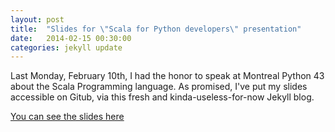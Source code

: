 ```yaml
---
layout: post
title:  "Slides for \"Scala for Python developers\" presentation"
date:   2014-02-15 00:30:00
categories: jekyll update
---
```


Last Monday, February 10th, I had the honor to speak at Montreal Python 43 about the Scala Programming language.
As promised, I've put my slides accessible on Gitub, via this fresh and kinda-useless-for-now Jekyll blog.

[You can see the slides here](/static/scala4py/index.html)
